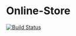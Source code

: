 # Online-Store

[![Build Status](https://travis-ci.org/vladdlab/Online-Store.svg?branch=master)](https://travis-ci.org/vladdlab/Online-Store)
